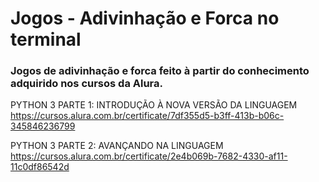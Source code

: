 # Jogos - Adivinhação e Forca no terminal

### Jogos de adivinhação e forca feito à partir do conhecimento adquirido nos cursos da Alura.

PYTHON 3 PARTE 1: INTRODUÇÃO À NOVA VERSÃO DA LINGUAGEM <br>
https://cursos.alura.com.br/certificate/7df355d5-b3ff-413b-b06c-345846236799

PYTHON 3 PARTE 2: AVANÇANDO NA LINGUAGEM <br>
https://cursos.alura.com.br/certificate/2e4b069b-7682-4330-af11-11c0df86542d
